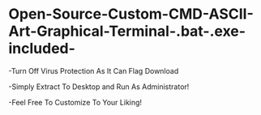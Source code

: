 # Open-Source-Custom-CMD-ASCII-Art-Graphical-Terminal-.bat-.exe-included-


-Turn Off Virus Protection As It Can Flag Download


-Simply Extract To Desktop and Run As Administrator!


-Feel Free To Customize To Your Liking!
